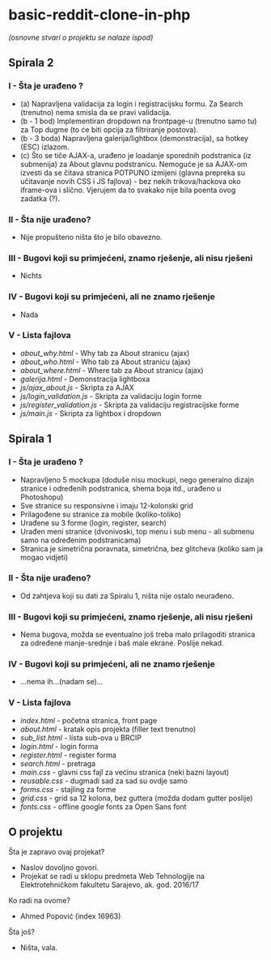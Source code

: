# basic-reddit-clone-in-php

*(osnovne stvari o projektu se nalaze ispod)*

## Spirala 2

### I - Šta je urađeno ?
* (a) Napravljena validacija za login i registracijsku formu. Za Search (trenutno) nema smisla da se pravi validacija.
* (b - 1 bod) Implementiran dropdown na frontpage-u (trenutno samo tu) za Top dugme (to će biti opcija za filtriranje postova).
* (b - 3 boda) Napravljena galerija/lightbox (demonstracija), sa hotkey (ESC) izlazom.
* (c) Što se tiče AJAX-a, urađeno je loadanje sporednih podstranica (iz submenija) za About glavnu podstranicu. Nemoguće je sa AJAX-om izvesti da se čitava stranica POTPUNO izmijeni (glavna prepreka su učitavanje novih CSS i JS fajlova) - bez nekih trikova/hackova oko iframe-ova i slično. Vjerujem da to svakako nije bila poenta ovog zadatka (?).

### II - Šta nije urađeno?
* Nije propušteno ništa što je bilo obavezno.

### III - Bugovi koji su primjećeni, znamo rješenje, ali nisu rješeni
* Nichts

### IV - Bugovi koji su primjećeni, ali ne znamo rješenje
* Nada

### V - Lista fajlova
* *about_why.html* - Why tab za About stranicu (ajax)
* *about_who.html* - Who tab za About stranicu (ajax)
* *about_where.html* - Where tab za About stranicu (ajax)
* *galerija.html* - Demonstracija lightboxa
* *js/ajax_about.js* - Skripta za AJAX
* *js/login_validation.js* - Skripta za validaciju login forme
* *js/register_validation.js* - Skripta za validaciju registracijske forme
* *js/main.js* - Skripta za lightbox i dropdown

## Spirala 1

### I - Šta je urađeno ?
* Napravljeno 5 mockupa (doduše nisu mockupi, nego generalno dizajn stranice i određenih podstranica, shema boja itd., urađeno u Photoshopu)
* Sve stranice su responsivne i imaju 12-kolonski grid
* Prilagođene su stranice za mobile (koliko-toliko)
* Urađene su 3 forme (login, register, search)
* Urađen meni stranice (dvonivoski, top menu i sub menu - ali submenu samo na određenim podstranicama)
* Stranica je simetrična poravnata, simetrična, bez glitcheva (koliko sam ja mogao vidjeti)

### II - Šta nije urađeno?
* Od zahtjeva koji su dati za Spiralu 1, ništa nije ostalo neurađeno.

### III - Bugovi koji su primjećeni, znamo rješenje, ali nisu rješeni
* Nema bugova, možda se eventualno još treba malo prilagoditi stranica za određene manje-srednje i baš male ekrane. Poslije nekad.

### IV - Bugovi koji su primjećeni, ali ne znamo rješenje
* ...nema ih...(nadam se)...

### V - Lista fajlova
* *index.html* - početna stranica, front page
* *about.html* - kratak opis projekta (filler text trenutno)
* *sub_list.html* - lista sub-ova u BRCIP
* *login.html* - login forma
* *register.html* - register forma
* *search.html* - pretraga
* *main.css* - glavni css fajl za većinu stranica (neki bazni layout)
* *reusable.css* - dugmadi sad za sad su ovdje samo
* *forms.css* - stajling za forme
* *grid.css* - grid sa 12 kolona, bez guttera (možda dodam gutter poslije)
* *fonts.css* - offline google fonts za Open Sans font

## O projektu

Šta je zapravo ovaj projekat?

 * Naslov  dovoljno govori.
 * Projekat se radi u sklopu predmeta Web Tehnologije na Elektrotehničkom fakultetu Sarajevo, ak. god. 2016/17

Ko radi na ovome?

 * Ahmed Popović (index 16963)

Šta još?

 * Ništa, vala.
